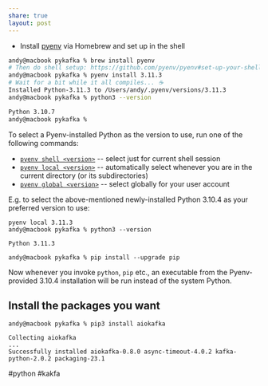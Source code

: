 ```yaml
---
share: true
layout: post
---
```


- Install [pyenv](https://github.com/pyenv/pyenv)  via Homebrew and set up in the shell
```bash
andy@macbook pykafka % brew install pyenv
# Then do shell setup: https://github.com/pyenv/pyenv#set-up-your-shell-environment-for-pyenv
andy@macbook pykafka % pyenv install 3.11.3 
# Wait for a bit while it all compiles... ☕️
Installed Python-3.11.3 to /Users/andy/.pyenv/versions/3.11.3
andy@macbook pykafka % python3 --version 

Python 3.10.7
andy@macbook pykafka % 
```

To select a Pyenv-installed Python as the version to use, run one of the following commands:

- [`pyenv shell <version>`](https://github.com/pyenv/pyenv/blob/master/COMMANDS.md#pyenv-shell) -- select just for current shell session
- [`pyenv local <version>`](https://github.com/pyenv/pyenv/blob/master/COMMANDS.md#pyenv-local) -- automatically select whenever you are in the current directory (or its subdirectories)
- [`pyenv global <version>`](https://github.com/pyenv/pyenv/blob/master/COMMANDS.md#pyenv-shell) -- select globally for your user account

E.g. to select the above-mentioned newly-installed Python 3.10.4 as your preferred version to use:

```shell
pyenv local 3.11.3
andy@macbook pykafka % python3 --version

Python 3.11.3

andy@macbook pykafka % pip install --upgrade pip
```

Now whenever you invoke `python`, `pip` etc., an executable from the Pyenv-provided 3.10.4 installation will be run instead of the system Python.

## Install the packages you want
``` shell
andy@macbook pykafka % pip3 install aiokafka

Collecting aiokafka
...
Successfully installed aiokafka-0.8.0 async-timeout-4.0.2 kafka-python-2.0.2 packaging-23.1
```

#python #kakfa 